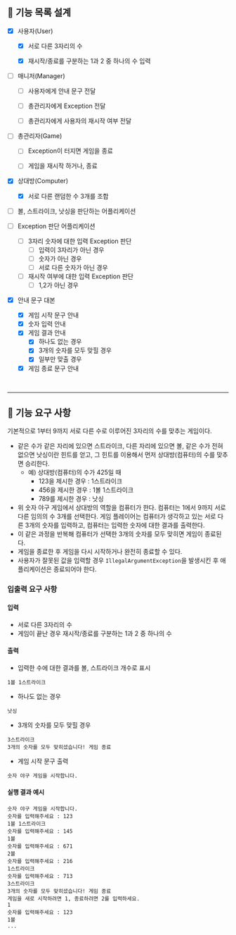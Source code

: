 ## 🌠 기능 목록 설계

- [x] 사용자(User)
  - [x] 서로 다른 3자리의 수 
  - [x] 재시작/종료를 구분하는 1과 2 중 하나의 수 입력


- [ ] 매니저(Manager)
  - [ ] 사용자에게 안내 문구 전달
  - [ ] 총관리자에게 Exception 전달
  - [ ] 총관리자에게 사용자의 재시작 여부 전달


- [ ] 총관리자(Game)
  - [ ] Exception이 터지면 게임을 종료
  - [ ] 게임을 재시작 하거나, 종료


- [x] 상대방(Computer)
  - [x] 서로 다른 랜덤한 수 3개를 조합


- [ ] 볼, 스트라이크, 낫싱을 판단하는 어플리케이션


- [ ] Exception 판단 어플리케이션
  - [ ] 3자리 숫자에 대한 입력 Exception 판단
    - [ ] 입력이 3자리가 아닌 경우
    - [ ] 숫자가 아닌 경우
    - [ ] 서로 다른 숫자가 아닌 경우
  - [ ] 재시작 여부에 대한 입력 Exception 판단
    - [ ] 1,2가 아닌 경우

- [x] 안내 문구 대본
  - [x] 게임 시작 문구 안내
  - [x] 숫자 입력 안내
  - [x] 게임 결과 안내
    - [x] 하나도 없는 경우
    - [x] 3개의 숫자를 모두 맞힐 경우
    - [x] 일부만 맞출 경우
  - [x] 게임 종료 문구 안내

<br>

---
## 🚀 기능 요구 사항

기본적으로 1부터 9까지 서로 다른 수로 이루어진 3자리의 수를 맞추는 게임이다.

- 같은 수가 같은 자리에 있으면 스트라이크, 다른 자리에 있으면 볼, 같은 수가 전혀 없으면 낫싱이란 힌트를 얻고, 그 힌트를 이용해서 먼저 상대방(컴퓨터)의 수를 맞추면 승리한다.
    - 예) 상대방(컴퓨터)의 수가 425일 때
        - 123을 제시한 경우 : 1스트라이크
        - 456을 제시한 경우 : 1볼 1스트라이크
        - 789를 제시한 경우 : 낫싱
- 위 숫자 야구 게임에서 상대방의 역할을 컴퓨터가 한다. 컴퓨터는 1에서 9까지 서로 다른 임의의 수 3개를 선택한다. 게임 플레이어는 컴퓨터가 생각하고 있는 서로 다른 3개의 숫자를 입력하고, 컴퓨터는 입력한 숫자에 대한
  결과를 출력한다.
- 이 같은 과정을 반복해 컴퓨터가 선택한 3개의 숫자를 모두 맞히면 게임이 종료된다.
- 게임을 종료한 후 게임을 다시 시작하거나 완전히 종료할 수 있다.
- 사용자가 잘못된 값을 입력할 경우 `IllegalArgumentException`을 발생시킨 후 애플리케이션은 종료되어야 한다.

### 입출력 요구 사항

#### 입력

- 서로 다른 3자리의 수
- 게임이 끝난 경우 재시작/종료를 구분하는 1과 2 중 하나의 수

#### 출력

- 입력한 수에 대한 결과를 볼, 스트라이크 개수로 표시

```
1볼 1스트라이크
```

- 하나도 없는 경우

```
낫싱
```

- 3개의 숫자를 모두 맞힐 경우

```
3스트라이크
3개의 숫자를 모두 맞히셨습니다! 게임 종료
```

- 게임 시작 문구 출력

```
숫자 야구 게임을 시작합니다.
``` 

#### 실행 결과 예시

```
숫자 야구 게임을 시작합니다.
숫자를 입력해주세요 : 123
1볼 1스트라이크
숫자를 입력해주세요 : 145
1볼
숫자를 입력해주세요 : 671
2볼
숫자를 입력해주세요 : 216
1스트라이크
숫자를 입력해주세요 : 713
3스트라이크
3개의 숫자를 모두 맞히셨습니다! 게임 종료
게임을 새로 시작하려면 1, 종료하려면 2를 입력하세요.
1
숫자를 입력해주세요 : 123
1볼
...
```
